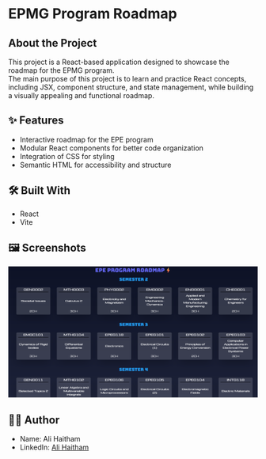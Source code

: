 # EPMG Program Roadmap  

## About the Project  
This project is a React-based application designed to showcase the roadmap for the EPMG program.  
The main purpose of this project is to learn and practice React concepts, including JSX, component structure, and state management, while building a visually appealing and functional roadmap.  

## ✨ Features  
- Interactive roadmap for the EPE program  
- Modular React components for better code organization  
- Integration of CSS for styling  
- Semantic HTML for accessibility and structure  

## 🛠️ Built With  
- React  
- Vite  

## 🖼️ Screenshots  
![Roadmap Screenshot](./snapshot/main.png)  

## 👷‍♂️ Author  
- Name: Ali Haitham  
- LinkedIn: [Ali Haitham](https://www.linkedin.com/in/ali-haitham-a23901232)
